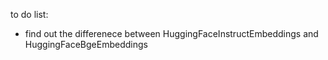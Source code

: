 to do list:

* find out the differenece between HuggingFaceInstructEmbeddings and HuggingFaceBgeEmbeddings


